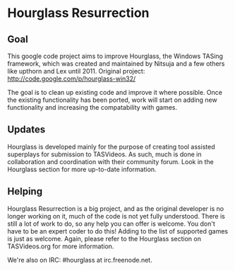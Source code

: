 Hourglass Resurrection
======================

Goal
----
This google code project aims to improve Hourglass, the Windows TASing framework, which was created and maintained by Nitsuja and a few others like upthorn and Lex until 2011. Original project: http://code.google.com/p/hourglass-win32/

The goal is to clean up existing code and improve it where possible. Once the existing functionality has been ported, work will start on adding new functionality and increasing the compatability with games.

Updates
-------
Hourglass is developed mainly for the purpose of creating tool assisted superplays for submission to TASVideos. As such, much is done in collaboration and coordination with their community forum. Look in the Hourglass section for more up-to-date information.

Helping
-------
Hourglass Resurrection is a big project, and as the original developer is no longer working on it, much of the code is not yet fully understood. There is still a lot of work to do, so any help you can offer is welcome. You don't have to be an expert coder to do this! Adding to the list of supported games is just as welcome. Again, please refer to the Hourglass section on TASVideos.org for more information.

We're also on IRC: #hourglass at irc.freenode.net. 
